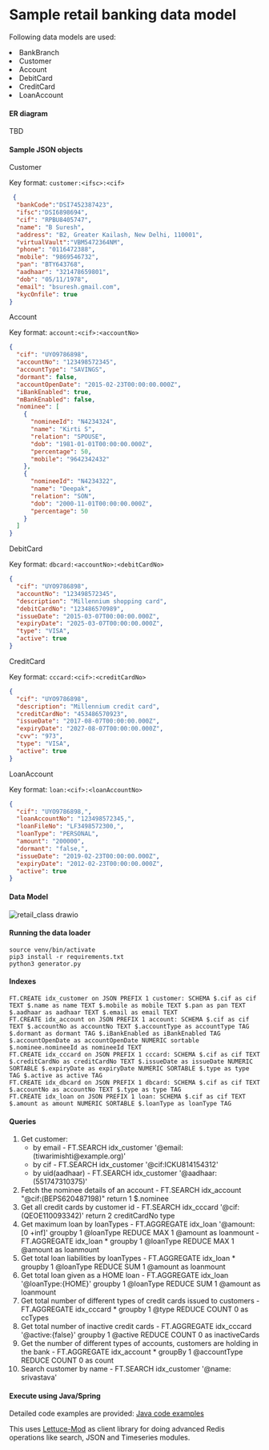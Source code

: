 # Sample retail banking data model

Following data models are used:
<li> BankBranch
<li> Customer
<li> Account
<li> DebitCard
<li> CreditCard
<li> LoanAccount

#### ER diagram

TBD

#### Sample JSON objects
Customer
  
  Key format: `customer:<ifsc>:<cif>`
```json
 {
  "bankCode":"DSI7452387423",
  "ifsc":"DSI6898694",
  "cif": "RPBU8405747",
  "name": "B Suresh",
  "address": "B2, Greater Kailash, New Delhi, 110001",
  "virtualVault":"VBM5472364NM",
  "phone": "0116472388",
  "mobile": "9869546732",
  "pan": "BTY643768",
  "aadhaar": "321478659801",
  "dob": "05/11/1978",
  "email": "bsuresh.gmail.com",
  "kycOnfile": true
}
```
Account
  
   Key format: `account:<cif>:<accountNo>`
```json
{
  "cif": "UYO9786898",
  "accountNo": "123498572345",
  "accountType": "SAVINGS",
  "dormant": false,
  "accountOpenDate": "2015-02-23T00:00:00.000Z",
  "iBankEnabled": true,
  "mBankEnabled": false,
  "nominee": [
    {
      "nomineeId": "N4234324",
      "name": "Kirti S",
      "relation": "SPOUSE",
      "dob": "1981-01-01T00:00:00.000Z",
      "percentage": 50,
      "mobile": "9642342432"
    },
    {
      "nomineeId": "N4234322",
      "name": "Deepak",
      "relation": "SON",
      "dob": "2000-11-01T00:00:00.000Z",
      "percentage": 50
    }
  ]
}
```

DebitCard
  
   Key format: `dbcard:<accountNo>:<debitCardNo>`
```json
{
  "cif": "UYO9786898",
  "accountNo": "123498572345",
  "description": "Millennium shopping card",
  "debitCardNo": "123486570989",
  "issueDate": "2015-03-07T00:00:00.000Z",
  "expiryDate": "2025-03-07T00:00:00.000Z",
  "type": "VISA",
  "active": true
}
```

CreditCard
  
   Key format: `cccard:<cif>:<creditCardNo>`
```json
{
  "cif": "UYO9786898",
  "description": "Millennium credit card",
  "creditCardNo": "453486570923",
  "issueDate": "2017-08-07T00:00:00.000Z",
  "expiryDate": "2027-08-07T00:00:00.000Z",
  "cvv": "973",
  "type": "VISA",
  "active": true
}

```

LoanAccount
  
   Key format: `loan:<cif>:<loanAccountNo>`
```json
{
  "cif": "UYO9786898,",
  "loanAccountNo": "123498572345,",
  "loanFileNo": "LF3498572300,",
  "loanType": "PERSONAL",
  "amount": "200000",
  "dormant": "false,",
  "issueDate": "2019-02-23T00:00:00.000Z",
  "expiryDate": "2012-02-23T00:00:00.000Z",
  "active": true
}
```
 
 
#### Data Model
 
 ![retail_class drawio](https://user-images.githubusercontent.com/26322220/189685155-e14a5ee0-28a3-4b83-9d95-195b4f5b91ee.png)


 
#### Running the data loader
```commandline
source venv/bin/activate
pip3 install -r requirements.txt
python3 generator.py
```

#### Indexes
```
FT.CREATE idx_customer on JSON PREFIX 1 customer: SCHEMA $.cif as cif TEXT $.name as name TEXT $.mobile as mobile TEXT $.pan as pan TEXT $.aadhaar as aadhaar TEXT $.email as email TEXT
FT.CREATE idx_account on JSON PREFIX 1 account: SCHEMA $.cif as cif TEXT $.accountNo as accountNo TEXT $.accountType as accountType TAG $.dormant as dormant TAG $.iBankEnabled as iBankEnabled TAG $.accountOpenDate as accountOpenDate NUMERIC sortable  $.nominee.nomineeId as nomineeId TEXT
FT.CREATE idx_cccard on JSON PREFIX 1 cccard: SCHEMA $.cif as cif TEXT $.creditCardNo as creditCardNo TEXT $.issueDate as issueDate NUMERIC SORTABLE $.expiryDate as expiryDate NUMERIC SORTABLE $.type as type TAG $.active as active TAG
FT.CREATE idx_dbcard on JSON PREFIX 1 dbcard: SCHEMA $.cif as cif TEXT $.accountNo as accountNo TEXT $.type as type TAG 
FT.CREATE idx_loan on JSON PREFIX 1 loan: SCHEMA $.cif as cif TEXT $.amount as amount NUMERIC SORTABLE $.loanType as loanType TAG
```

#### Queries
1. Get customer:
    - by email
           - FT.SEARCH idx_customer '@email:(tiwarimishti\@example.org)'
    - by cif 
           - FT.SEARCH idx_customer '@cif:ICKU814154312'
    - by uid(aadhaar) 
           - FT.SEARCH idx_customer '@aadhaar:(551747310375)'
2. Fetch the nominee details of an account 
          - FT.SEARCH idx_account "@cif:(BEPS620487198)" return 1 $.nominee
3. Get all credit cards by customer id 
          - FT.SEARCH idx_cccard '@cif:(QEOE110093342)' return 2 creditCardNo type
4. Get maximum loan by loanTypes 
          - FT.AGGREGATE idx_loan '@amount:[0 +inf]' groupby 1 @loanType  REDUCE MAX 1 @amount as loanmount 
          - FT.AGGREGATE idx_loan * groupby 1 @loanType  REDUCE MAX 1 @amount as loanmount 
5. Get total loan liabilities by loanTypes
          - FT.AGGREGATE idx_loan *  groupby 1 @loanType  REDUCE SUM 1 @amount as loanmount
6. Get total loan given as a HOME loan
          - FT.AGGREGATE idx_loan '@loanType:{HOME}'  groupby 1 @loanType  REDUCE SUM 1 @amount as loanmount
7. Get total number of different types of credit cards issued to customers
          - FT.AGGREGATE idx_cccard * groupby 1 @type REDUCE COUNT 0 as ccTypes
8. Get total number of inactive credit cards 
          - FT.AGGREGATE idx_cccard '@active:{false}' groupby 1 @active REDUCE COUNT 0 as inactiveCards
9. Get the number of different types of accounts, customers are holding in the bank 
          - FT.AGGREGATE idx_account * groupBy 1 @accountType REDUCE COUNT 0 as count
10. Search customer by name
          - FT.SEARCH idx_customer '@name: srivastava'

#### Execute using Java/Spring
Detailed code examples are provided:
[Java code examples](https://github.com/Redislabs-Solution-Architects/retail_banking_data_model/tree/main/demo/src/main/java/com/bestarch/demo/runner)

This uses [Lettuce-Mod](https://github.com/redis-developer/lettucemod) as client library for doing advanced Redis operations like search, JSON and Timeseries modules.

